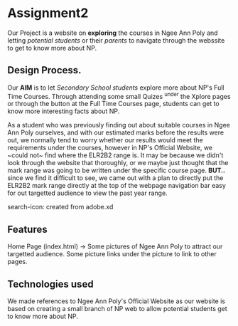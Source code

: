 # Assignment2
Our Project is a website on **exploring** the courses in Ngee Ann Poly and letting _potential students_ or their _parents_ to navigate through the webssite to get to know more about NP. 

## Design Process.
Our **AIM** is to let _Secondary School students_ explore more about NP's Full Time Courses. Through attending some small Quizes <sup>under</sup> the Xplore pages or through the button at the Full Time Courses page, students can get to know more interesting facts about NP.

As a student who was previously finding out about suitable courses in Ngee Ann Poly ourselves, and with our estimated marks before the results were out, we normally tend to worry whether our results would meet the requirements under the courses, however in NP's Official Website, we ~could not~ find where the ELR2B2 range is. It may be because we didn't look through the website that thoroughly, or we maybe just thought that the mark range was going to be written under the specific course page. **BUT..** since we find it difficult to see, we came out with a plan to directly put the ELR2B2 mark range directly at the top of the webpage navigation bar easy for out targetted audience to view the past year range. 

search-icon: created from adobe.xd

## Features
Home Page (index.html) -> Some pictures of Ngee Ann Poly to attract our targetted audience. Some picture links under the picture to link to other pages.

## Technologies used
We made references to Ngee Ann Poly's Official Website as our website is based on creating a small branch of NP web to allow potential students get to know more about NP.
